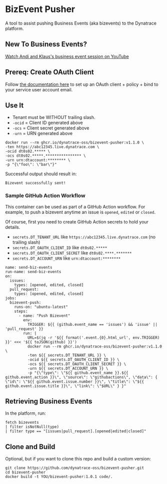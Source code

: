 # BizEvent Pusher

A tool to assist pushing Business Events (aka bizevents) to the Dynatrace platform.

## New To Business Events?

[Watch Andi and Klaus's business event session on YouTube](https://www.youtube.com/watch?v=KuG3PniOaQs)

## Prereq: Create OAuth Client

Follow [the documentation here](https://www.dynatrace.com/support/help/platform-modules/business-analytics/ba-api-ingest) to set up an OAuth client + policy + bind to your service user account email.

## Use It

- Tenant must be WITHOUT trailing slash.
- `-ocid` = Client ID generated above
- `-ocs` = Client secret generated above
- `-urn` = URN generated above

```
docker run --rm ghcr.io/dynatrace-oss/bizevent-pusher:v1.1.0 \
-ten https://abc12345.live.dynatrace.com \
-ocid dt0s02.***** \
-ocs dt0s02.*****.**************** \
-urn urn:dtaccount:******** \
-p "{\"foo\": \"bar\"}"
```

Successful output should result in:

```
Bizevent successfully sent!
```

### Sample GitHub Action Workflow
This container can be used as part of a GitHub Action workflow. For example, to push a bizevent anytime an issue is `opened`, `edited` or `closed`.

Of course, first you need to create GitHub Action secrets to hold your details.

- `secrets.DT_TENANT_URL` like `https://abc12345.live.dynatrace.com` (no trailing slash)
- `secrets.DT_OAUTH_CLIENT_ID` like `dt0s02.*****`
- `secrets.DT_OAUTH_CLIENT_SECRET` like `dt0s02.****.*******`
- `secrets.DT_ACCOUNT_URN` like `urn:dtaccount:********`

```
name: send-biz-events
run-name: send-biz-events
on:
  issues:
    types: [opened, edited, closed]
  pull_request:
    types: [opened, edited, closed]
jobs:
  bizevent-push:
    runs-on: "ubuntu-latest"
    steps:
      - name: "Push Bizevent"
        env:
          TRIGGER: ${{ (github.event_name == 'issues') && 'issue' || 'pull_request' }}
        run: |
          URL=$(jq -r '${{ format('.event.{0}.html_url', env.TRIGGER) }}' <<< '${{ toJSON(github) }}')
          docker run --rm ghcr.io/dynatrace-oss/bizevent-pusher:v1.1.0 \
          -ten ${{ secrets.DT_TENANT_URL }} \
          -ocid ${{ secrets.DT_OAUTH_CLIENT_ID }} \
          -ocs ${{ secrets.DT_OAUTH_CLIENT_SECRET }} \
          -urn ${{ secrets.DT_ACCOUNT_URN }} \
          -p "{\"type\": \"${{ github.event_name }}.${{ github.event.action }}\", \"source\": \"githubactions\", \"data\": { \"id\": \"${{ github.event.issue.number }}\", \"title\": \"${{ github.event.issue.title }}\", \"link\": \"$URL\" } }"
```

## Retrieving Business Events
In the platform, run:

```
fetch bizevents
| filter isNotNull(type)
| filter type == "[issues|pull_request].[opened|edited|closed]"
```

## Clone and Build

Optional, but if you want to clone this repo and build a custom version:

```
git clone https://github.com/dynatrace-oss/bizevent-pusher.git
cd bizevent-pusher
docker build -t YOU/bizevent-pusher:1.0.1 code/.
```
